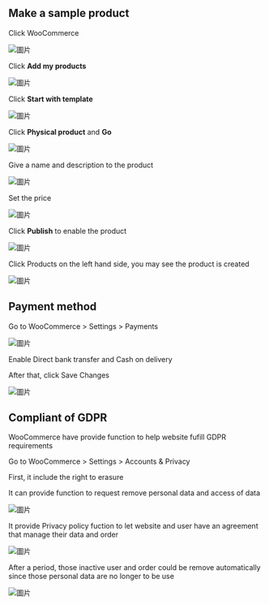 ## Make a sample product

Click WooCommerce

![圖片](https://user-images.githubusercontent.com/74434769/141603176-ce857d16-d545-40a7-a4f7-0497708a13dd.png)

Click **Add my products**

![圖片](https://user-images.githubusercontent.com/74434769/141603170-6726963a-6a76-4d7f-9558-4782548fd3c7.png)

Click **Start with template**

![圖片](https://user-images.githubusercontent.com/74434769/141603196-36fe3f11-ec53-403f-acb7-796f68b2e21a.png)

Click **Physical product** and **Go**

![圖片](https://user-images.githubusercontent.com/74434769/141603203-4380041c-f8c5-4f34-9ca1-ce5ea845494e.png)

Give a name and description to the product

![圖片](https://user-images.githubusercontent.com/74434769/141603239-c4595f6c-3365-4d38-8a43-44e5d27520ee.png)

Set the price

![圖片](https://user-images.githubusercontent.com/74434769/141603246-fcd61ed1-236a-4647-9d39-d8dc7bc46ab2.png)

Click **Publish** to enable the product

![圖片](https://user-images.githubusercontent.com/74434769/141603258-acffe12c-b736-4ff2-bae8-825cebc7bee4.png)

Click Products on the left hand side, you may see the product is created

![圖片](https://user-images.githubusercontent.com/74434769/141603300-a838bc24-8581-4bb9-b91b-fb733a098b25.png)

## Payment method

Go to WooCommerce > Settings > Payments

![圖片](https://user-images.githubusercontent.com/74434769/141662705-ee6dea46-69a2-4570-806e-c03c72d93734.png)

Enable Direct bank transfer and Cash on delivery

After that, click Save Changes

![圖片](https://user-images.githubusercontent.com/74434769/141662738-9a649ba6-a391-4e11-b082-0ec8404af63d.png)

## Compliant of GDPR

WooCommerce have provide function to help website fufill GDPR requirements

Go to WooCommerce > Settings > Accounts & Privacy

First, it include the right to erasure

It can provide function to request remove personal data and access of data

![圖片](https://user-images.githubusercontent.com/74434769/141665754-df7c982c-1408-4533-8611-2390557953f8.png)

It provide Privacy policy fuction to let website and user have an agreement that manage their data and order

![圖片](https://user-images.githubusercontent.com/74434769/141665834-965eb751-b432-4763-b33e-9da01f6c6374.png)

After a period, those inactive user and order could be remove automatically since those personal data are no longer to be use 

![圖片](https://user-images.githubusercontent.com/74434769/141665869-d5628990-9041-433b-bdd1-c6abbe5063fe.png)



